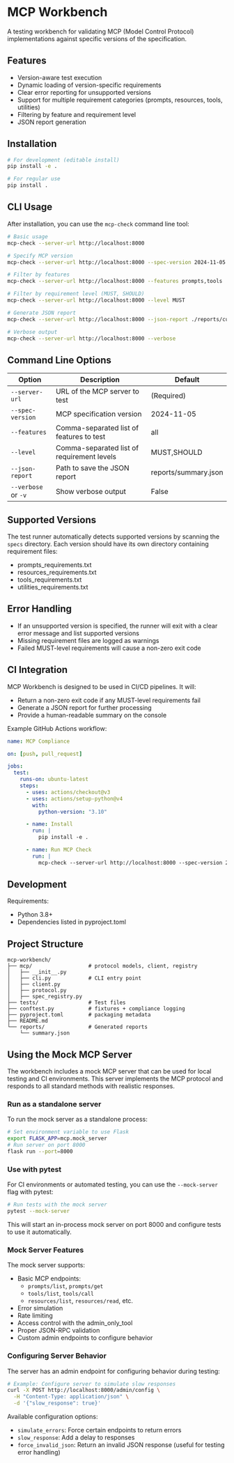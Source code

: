 # MCP Workbench

A testing workbench for validating MCP (Model Control Protocol) implementations against specific versions of the specification.

## Features

- Version-aware test execution
- Dynamic loading of version-specific requirements
- Clear error reporting for unsupported versions
- Support for multiple requirement categories (prompts, resources, tools, utilities)
- Filtering by feature and requirement level
- JSON report generation

## Installation

```bash
# For development (editable install)
pip install -e .

# For regular use
pip install .
```

## CLI Usage

After installation, you can use the `mcp-check` command line tool:

```bash
# Basic usage
mcp-check --server-url http://localhost:8000

# Specify MCP version
mcp-check --server-url http://localhost:8000 --spec-version 2024-11-05

# Filter by features
mcp-check --server-url http://localhost:8000 --features prompts,tools

# Filter by requirement level (MUST, SHOULD)
mcp-check --server-url http://localhost:8000 --level MUST

# Generate JSON report
mcp-check --server-url http://localhost:8000 --json-report ./reports/custom-report.json

# Verbose output
mcp-check --server-url http://localhost:8000 --verbose
```

## Command Line Options

| Option | Description | Default |
|--------|-------------|---------|
| `--server-url` | URL of the MCP server to test | (Required) |
| `--spec-version` | MCP specification version | 2024-11-05 |
| `--features` | Comma-separated list of features to test | all |
| `--level` | Comma-separated list of requirement levels | MUST,SHOULD |
| `--json-report` | Path to save the JSON report | reports/summary.json |
| `--verbose` or `-v` | Show verbose output | False |

## Supported Versions

The test runner automatically detects supported versions by scanning the `specs` directory. Each version should have its own directory containing requirement files:

- prompts_requirements.txt
- resources_requirements.txt
- tools_requirements.txt
- utilities_requirements.txt

## Error Handling

- If an unsupported version is specified, the runner will exit with a clear error message and list supported versions
- Missing requirement files are logged as warnings
- Failed MUST-level requirements will cause a non-zero exit code

## CI Integration

MCP Workbench is designed to be used in CI/CD pipelines. It will:

- Return a non-zero exit code if any MUST-level requirements fail
- Generate a JSON report for further processing
- Provide a human-readable summary on the console

Example GitHub Actions workflow:

```yaml
name: MCP Compliance

on: [push, pull_request]

jobs:
  test:
    runs-on: ubuntu-latest
    steps:
      - uses: actions/checkout@v3
      - uses: actions/setup-python@v4
        with:
          python-version: "3.10"

      - name: Install
        run: |
          pip install -e .

      - name: Run MCP Check
        run: |
          mcp-check --server-url http://localhost:8000 --spec-version 2024-11-05
```

## Development

Requirements:
- Python 3.8+
- Dependencies listed in pyproject.toml

## Project Structure

```
mcp-workbench/
├── mcp/                  # protocol models, client, registry
│   ├── __init__.py
│   ├── cli.py            # CLI entry point
│   ├── client.py
│   ├── protocol.py
│   ├── spec_registry.py
├── tests/                # Test files
├── conftest.py           # fixtures + compliance logging
├── pyproject.toml        # packaging metadata
├── README.md
└── reports/              # Generated reports
    └── summary.json
```

## Using the Mock MCP Server

The workbench includes a mock MCP server that can be used for local testing and CI environments. This server implements the MCP protocol and responds to all standard methods with realistic responses.

### Run as a standalone server

To run the mock server as a standalone process:

```bash
# Set environment variable to use Flask
export FLASK_APP=mcp.mock_server
# Run server on port 8000
flask run --port=8000
```

### Use with pytest

For CI environments or automated testing, you can use the `--mock-server` flag with pytest:

```bash
# Run tests with the mock server
pytest --mock-server
```

This will start an in-process mock server on port 8000 and configure tests to use it automatically.

### Mock Server Features

The mock server supports:

- Basic MCP endpoints:
  - `prompts/list`, `prompts/get`
  - `tools/list`, `tools/call`
  - `resources/list`, `resources/read`, etc.
- Error simulation
- Rate limiting
- Access control with the admin_only_tool
- Proper JSON-RPC validation
- Custom admin endpoints to configure behavior

### Configuring Server Behavior

The server has an admin endpoint for configuring behavior during testing:

```bash
# Example: Configure server to simulate slow responses
curl -X POST http://localhost:8000/admin/config \
  -H "Content-Type: application/json" \
  -d '{"slow_response": true}'
```

Available configuration options:
- `simulate_errors`: Force certain endpoints to return errors
- `slow_response`: Add a delay to responses
- `force_invalid_json`: Return an invalid JSON response (useful for testing error handling)
